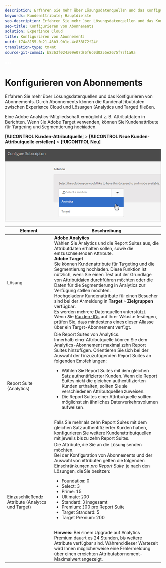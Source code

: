```yaml
---
description: Erfahren Sie mehr über Lösungsdatenquellen und das Konfigurieren von Abonnements. Durch Abonnements können die Kundenattributdaten zwischen Experience Cloud und Lösungen (Analytics und Target) fließen.
keywords: Kundenattribute; Hauptdienste
seo-description: Erfahren Sie mehr über Lösungsdatenquellen und das Konfigurieren von Abonnements. Durch Abonnements können die Kundenattributdaten zwischen Experience Cloud und Lösungen (Analytics und Target) fließen.
seo-title: Konfigurieren von Abonnements
solution: Experience Cloud
title: Konfigurieren von Abonnements
uuid: f74a8155-0a21-46b3-9b1e-4c838f72f24f
translation-type: tm+mt
source-git-commit: b8363f024a09e07d26f6c0d0255e2675f7ef1a9a

---
```



# Konfigurieren von Abonnements

Erfahren Sie mehr über Lösungsdatenquellen und das Konfigurieren von Abonnements. Durch Abonnements können die Kundenattributdaten zwischen Experience Cloud und Lösungen (Analytics und Target) fließen.

Eine Adobe Analytics-Mitgliedschaft ermöglicht z. B. Attributdaten in Berichten. Wenn Sie Adobe Target verwenden, können Sie Kundenattribute für Targeting und Segmentierung hochladen.

**[!UICONTROL Kunden-Attributquelle]** &gt; **[!UICONTROL Neue Kunden-Attributquelle erstellen]** &gt; **[!UICONTROL Neu]**

![](assets/configure_subscription_page.png)

| Element | Beschreibung |
|--- |--- |
| Lösung | **Adobe Analytics**<br>Wählen Sie Analytics und die Report Suites aus, die Attributdaten erhalten sollen, sowie die einzuschließenden Attribute.<br>**Adobe Target**<br>Sie können Kundenattribute für Targeting und die Segmentierung hochladen. Diese Funktion ist nützlich, wenn Sie einen Test auf der Grundlage von Attributdaten durchführen möchten oder die Daten für die Segmentierung in Analytics zur Verfügung stellen möchten.<br>Hochgeladene Kundenattribute für einen Besucher sind bei der Anmeldung in **Target** &gt; **Zielgruppen** verfügbar.<br>Es werden mehrere Datenquellen unterstützt. Wenn Sie [Kunden-IDs](../core-services/core-services.md) auf Ihrer Website festlegen, prüfen Sie, dass mindestens eines dieser Aliasse über ein Target-Abonnement verfügt. |
| Report Suite (Analytics) | Die Report Suites von Analytics.<br>Innerhalb einer Attributquelle können Sie dem Analytics-Abonnement maximal zehn Report Suites hinzufügen. Orientieren Sie sich bei der Auswahl der hinzuzufügenden Report Suites an folgenden Empfehlungen:<ul><li>Wählen Sie Report Suites mit dem gleichen Satz authentifizierter Kunden. Wenn die Report Suites nicht die gleichen authentifizierten Kunden enthalten, sollten Sie sie verschiedenen Attributquellen zuweisen.</li><li>Die Report Suites einer Attributquelle sollten möglichst ein ähnliches Datenverkehrsvolumen aufweisen.</li></ul><br>Falls Sie mehr als zehn Report Suites mit dem gleichen Satz authentifizierter Kunden haben, konfigurieren Sie weitere Kundenattributquellen mit jeweils bis zu zehn Report Suites. |
| Einzuschließende Attribute (Analytics und Target) | Die Attribute, die Sie an die Lösung senden möchten. <br>Bei der Konfiguration von Abonnements und der Auswahl von Attributen gelten die folgenden Einschränkungen _pro Report Suite,_ je nach den Lösungen, die Sie besitzen:<ul><li>Foundation: 0</li><li>Select: 3</li><li>Prime: 15</li><li>Ultimate: 200</li><li>Standard: 3 insgesamt</li><li>Premium: 200 pro Report Suite</li><li>Target Standard: 5</li><li>Target Premium: 200</li></ul><br>**Hinweis:** Bei einem Upgrade auf Analytics Premium dauert es 24 Stunden, bis weitere Attribute verfügbar sind. Während dieser Wartezeit wird Ihnen möglicherweise eine Fehlermeldung über einen erreichten Attributabonnement-Maximalwert angezeigt. |
